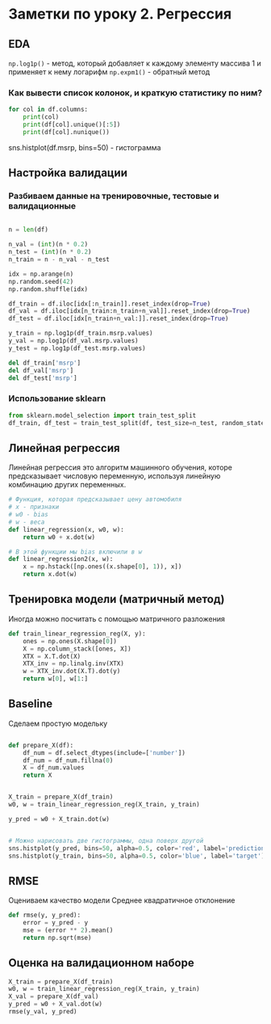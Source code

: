 # Заметки по уроку 2. Регрессия

## EDA

`np.log1p()` - метод, который добавляет к каждому элементу массива 1 и применяет к нему логарифм
`np.expm1()` - обратный метод

### Как вывести список колонок, и краткую статистику по ним?

```python
for col in df.columns:
    print(col)
    print(df[col].unique()[:5]) 
    print(df[col].nunique())
```

sns.histplot(df.msrp, bins=50) - гистограмма


## Настройка валидации

### Разбиваем данные на тренировочные, тестовые и валидационные

```python 

n = len(df)

n_val = (int)(n * 0.2)
n_test = (int)(n * 0.2)
n_train = n - n_val - n_test
```

```python
idx = np.arange(n)
np.random.seed(42)
np.random.shuffle(idx)

df_train = df.iloc[idx[:n_train]].reset_index(drop=True)
df_val = df.iloc[idx[n_train:n_train+n_val]].reset_index(drop=True)
df_test = df.iloc[idx[n_train+n_val:]].reset_index(drop=True)

y_train = np.log1p(df_train.msrp.values)
y_val = np.log1p(df_val.msrp.values)
y_test = np.log1p(df_test.msrp.values)

del df_train['msrp']
del df_val['msrp']
del df_test['msrp']
```

### Использование sklearn

```python
from sklearn.model_selection import train_test_split
df_train, df_test = train_test_split(df, test_size=n_test, random_state=42)
```

## Линейная регрессия
Линейная регрессия это алгоритм машинного обучения, которе предсказывает числовую переменную, используя линейную комбинацию других переменных.

```python
# Функция, которая предсказывает цену автомобиля
# x - признаки
# w0 - bias
# w - веса
def linear_regression(x, w0, w):
    return w0 + x.dot(w)

# В этой функции мы bias включили в w
def linear_regression2(x, w):
    x = np.hstack([np.ones((x.shape[0], 1)), x])
    return x.dot(w)
```

## Тренировка модели (матричный метод)

Иногда можно посчитать с помощью матричного разложения

```python
def train_linear_regression_reg(X, y):
    ones = np.ones(X.shape[0])
    X = np.column_stack([ones, X])
    XTX = X.T.dot(X)
    XTX_inv = np.linalg.inv(XTX)
    w = XTX_inv.dot(X.T).dot(y)
    return w[0], w[1:]
```

## Baseline

Сделаем простую модельку

```python

def prepare_X(df):
    df_num = df.select_dtypes(include=['number'])
    df_num = df_num.fillna(0)
    X = df_num.values
    return X


X_train = prepare_X(df_train)
w0, w = train_linear_regression_reg(X_train, y_train)

y_pred = w0 + X_train.dot(w)


# Можно нарисовать две гистограммы, одна поверх другой
sns.histplot(y_pred, bins=50, alpha=0.5, color='red', label='prediction')
sns.histplot(y_train, bins=50, alpha=0.5, color='blue', label='target')

```

## RMSE
Оцениваем качество модели
Среднее квадратичное отклонение

```python
def rmse(y, y_pred):
    error = y_pred - y
    mse = (error ** 2).mean()
    return np.sqrt(mse)
```

## Оценка на валидационном наборе

```python
X_train = prepare_X(df_train)
w0, w = train_linear_regression_reg(X_train, y_train)
X_val = prepare_X(df_val)
y_pred = w0 + X_val.dot(w)
rmse(y_val, y_pred)
```












